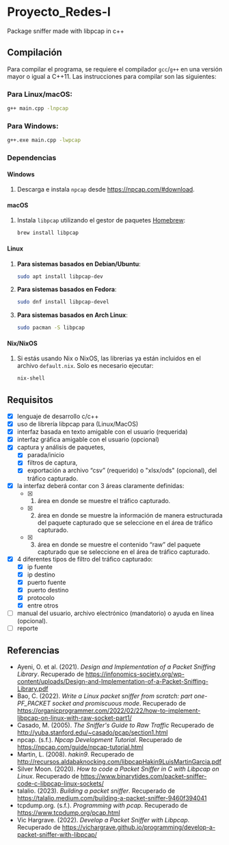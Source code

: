 # Proyecto_Redes-I
Package sniffer made with libpcap in c++

## Compilación

Para compilar el programa, se requiere el compilador `gcc`/`g++` en una versión mayor o igual a C++11. Las instrucciones para compilar son las siguientes:

### Para Linux/macOS:
```bash
g++ main.cpp -lnpcap
```

### Para Windows:
```bash
g++.exe main.cpp -lwpcap
```

### Dependencias

#### Windows
1. Descarga e instala `npcap` desde <https://npcap.com/#download>.

#### macOS
1. Instala `libpcap` utilizando el gestor de paquetes [Homebrew](https://brew.sh/):
    ```bash
    brew install libpcap
    ```

#### Linux
1. **Para sistemas basados en Debian/Ubuntu**:
    ```bash
    sudo apt install libpcap-dev
    ```
2. **Para sistemas basados en Fedora**:
    ```bash
    sudo dnf install libpcap-devel
    ```
3. **Para sistemas basados en Arch Linux**:
    ```bash
    sudo pacman -S libpcap
    ```

#### Nix/NixOS
1. Si estás usando Nix o NixOS, las librerias ya están incluidos en el archivo `default.nix`. Solo es necesario ejecutar:
    ```bash
    nix-shell
    ```

## Requisitos

- [x] lenguaje de desarrollo c/c++
- [x] uso de librería libpcap para (Linux/MacOS)
- [x] interfaz basada en texto amigable con el usuario (requerida)
- [x] interfaz gráfica amigable con el usuario (opcional)
- [x] captura y análisis de paquetes,
    - [x] parada/inicio
    - [x] filtros de captura,
    - [x] exportación a archivo “csv” (requerido) o "xlsx/ods" (opcional), del tráfico capturado.
- [x] la interfaz deberá contar con 3 áreas claramente definidas:
    - [x] 1. área en donde se muestre el tráfico capturado.
    - [x] 2. área en donde se muestre la información de manera estructurada del paquete capturado que se seleccione en el área de tráfico capturado.
    - [x] 3. área en donde se muestre el contenido “raw” del paquete capturado que se seleccione en el área de tráfico capturado.
- [x] 4 diferentes tipos de filtro del tráfico capturado: 
    - [x] ip fuente
    - [x] ip destino
    - [x] puerto fuente
    - [x] puerto destino
    - [x] protocolo
    - [x] entre otros
- [ ] manual del usuario, archivo electrónico (mandatorio) o ayuda en línea (opcional).
- [ ] reporte 

## Referencias

- Ayeni, O. et al. (2021). *Design and Implementation of a Packet Sniffing Library*. Recuperado de <https://infonomics-society.org/wp-content/uploads/Design-and-Implementation-of-a-Packet-Sniffing-Library.pdf>
- Bao, C. (2022). *Write a Linux packet sniffer from scratch: part one- PF_PACKET socket and promiscuous mode*. Recuperado de <https://organicprogrammer.com/2022/02/22/how-to-implement-libpcap-on-linux-with-raw-socket-part1/>
- Casado, M. (2005). *The Sniffer's Guide to Raw Traffic* Recuperado de <http://yuba.stanford.edu/~casado/pcap/section1.html>
- npcap. (s.f.). *Npcap Development Tutorial*. Recuperado de <https://npcap.com/guide/npcap-tutorial.html>
- Martin, L. (2008). *hakin9*. Recuperado de <http://recursos.aldabaknocking.com/libpcapHakin9LuisMartinGarcia.pdf>
- Silver Moon. (2020). *How to code a Packet Sniffer in C with Libpcap on Linux*. Recuperado de <https://www.binarytides.com/packet-sniffer-code-c-libpcap-linux-sockets/>
- talalio. (2023). *Building a packet sniffer*. Recuperado de <https://talalio.medium.com/building-a-packet-sniffer-9460f394041>
- tcpdump.org. (s.f.). *Programming with pcap*. Recuperado de <https://www.tcpdump.org/pcap.html>
- Vic Hargrave. (2022). *Develop a Packet Sniffer with Libpcap*. Recuperado de <https://vichargrave.github.io/programming/develop-a-packet-sniffer-with-libpcap/>

